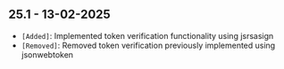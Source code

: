 ## 25.1 - 13-02-2025 ##

- `[Added]`: Implemented token verification functionality using jsrsasign
- `[Removed]`: Removed token verification previously implemented using jsonwebtoken